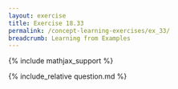 ```yaml
---
layout: exercise
title: Exercise 18.33
permalink: /concept-learning-exercises/ex_33/
breadcrumb: Learning from Examples
---
```


{% include mathjax_support %}

<div><i class="arrow-up loader" data-chapter="concept-learning-exercises" data-exercise="ex_33" data-rating="0"></i></div>
{% include_relative question.md %}
